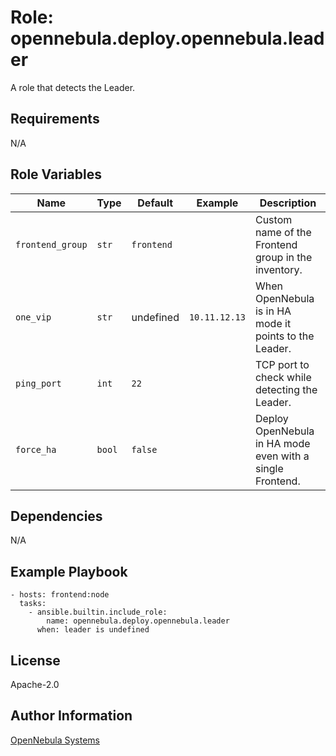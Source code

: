 Role: opennebula.deploy.opennebula.leader
=========================================

A role that detects the Leader.

Requirements
------------

N/A

Role Variables
--------------

| Name              | Type   | Default    | Example       | Description                                               |
|-------------------|--------|------------|---------------|-----------------------------------------------------------|
| `frontend_group`  | `str`  | `frontend` |               | Custom name of the Frontend group in the inventory.       |
| `one_vip`         | `str`  | undefined  | `10.11.12.13` | When OpenNebula is in HA mode it points to the Leader.    |
| `ping_port`       | `int`  | `22`       |               | TCP port to check while detecting the Leader.             |
| `force_ha`        | `bool` | `false`    |               | Deploy OpenNebula in HA mode even with a single Frontend. |

Dependencies
------------

N/A

Example Playbook
----------------

    - hosts: frontend:node
      tasks:
        - ansible.builtin.include_role:
            name: opennebula.deploy.opennebula.leader
          when: leader is undefined

License
-------

Apache-2.0

Author Information
------------------

[OpenNebula Systems](https://opennebula.io/)
